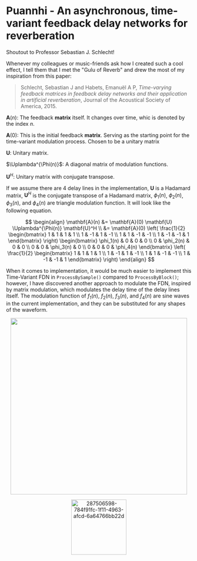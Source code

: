 # Puannhi - An asynchronous, time-variant feedback delay networks for reverberation

Shoutout to Professor Sebastian J. Schlecht! 

Whenever my colleagues or music-friends ask how I created such a cool effect, I tell them that I met the "Gulu of Reverb" and drew the most of my inspiration from this paper: 
> Schlecht, Sebastian J and Habets, Emanuël A P, *Time-varying feedback matrices in feedback delay networks and their application in artificial reverberation*, Journal of the Acoustical Society of America, 2015.

$\mathbf{A}(n)$: The feedback **matrix** itself. It changes over time, whic is denoted by the index $n$. 

$\mathbf{A}(0)$: This is the initial feedback **matrix**. Serving as the starting point for the time-variant modulation process. Chosen to be a unitary matrix

$\mathbf{U}$: Unitary matrix.

$\Uplambda^{\Phi(n)}$: A diagonal matrix of modulation functions. 

$\mathbf{U}^H$: Unitary matrix with conjugate transpose.

If we assume there are 4 delay lines in the implementation, $\mathbf{U}$ is a Hadamard matrix, $\mathbf{U}^H$ is the conjugate transpose of a Hadamard matrix, $\phi_1(n)$, $\phi_2(n)$, $\phi_3(n)$, and $\phi_4(n)$ are triangle modulation function. It will look like the following equation. 

$$
\begin{align}
\mathbf{A}(n) &= \mathbf{A}(0) \mathbf{U} \Uplambda^{\Phi(n)} \mathbf{U}^H \\
              &= \mathbf{A}(0) \left( \frac{1}{2} \begin{bmatrix} 
1 & 1 & 1 & 1 \\ 
1 & -1 & 1 & -1 \\ 
1 & 1 & -1 & -1 \\ 
1 & -1 & -1 & 1 
\end{bmatrix} \right) 
\begin{bmatrix} 
\phi_1(n) & 0 & 0 & 0 \\ 
0 & \phi_2(n) & 0 & 0 \\ 
0 & 0 & \phi_3(n) & 0 \\ 
0 & 0 & 0 & \phi_4(n) 
\end{bmatrix} 
\left( \frac{1}{2} \begin{bmatrix} 
1 & 1 & 1 & 1 \\ 
1 & -1 & 1 & -1 \\ 
1 & 1 & -1 & -1 \\ 
1 & -1 & -1 & 1 
\end{bmatrix} \right)
\end{align}
$$

When it comes to implementation, it would be much easier to implement this Time-Variant FDN in `ProcessBySample()` compared to `ProcessByBlock()`; however, I have discovered another approach to modulate the FDN, inspired by matrix modulation, which modulates the delay time of the delay lines itself. The modulation function of $f_1(n)$, $f_2(n)$, $f_3(n)$, and $f_4(n)$ are sine waves in the current implementation, and they can be substituted for any shapes of the waveform. 

<p align="center">
<img src="https://github.com/kweiwen/puannhi/assets/15021145/565e187f-701d-4f9e-ac7e-062b86b5de8f.JPG" width="480">
</p>

<p align="center">
<img width="150" alt="287506598-784f91fc-1f11-4963-afcd-6a64766bb22d" src="https://github.com/kweiwen/puannhi/assets/15021145/231b339c-d9b9-4170-ba9f-4aa86feae16f">
</p>

